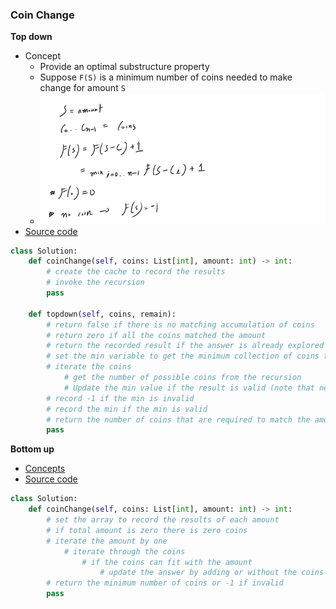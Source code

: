 ### Coin Change
**Top down**
- Concept
    - Provide an optimal substructure property
    - Suppose `F(S)` is a minimum number of coins needed to make change for amount `S`
    - ![Image of Yaktocat](images/dp.png)
- [Source code](source/Topdown.py)
```python
class Solution:
    def coinChange(self, coins: List[int], amount: int) -> int:
        # create the cache to record the results
        # invoke the recursion
        pass

    def topdown(self, coins, remain):
        # return false if there is no matching accumulation of coins
        # return zero if all the coins matched the amount
        # return the recorded result if the answer is already explored
        # set the min variable to get the minimum collection of coins to match the amount
        # iterate the coins
            # get the number of possible coins from the recursion
            # Update the min value if the result is valid (note that need to + 1 for the final result)
        # record -1 if the min is invalid
        # record the min if the min is valid
        # return the number of coins that are required to match the amount
        pass
```

**Bottom up**
- [Concepts](images/Bottomup.png)
- [Source code](source/Bottomup.py)
```python
class Solution:
    def coinChange(self, coins: List[int], amount: int) -> int:
        # set the array to record the results of each amount
        # if total amount is zero there is zero coins
        # iterate the amount by one
            # iterate through the coins
                # if the coins can fit with the amount
                    # update the answer by adding or without the coins
        # return the minimum number of coins or -1 if invalid
        pass
```